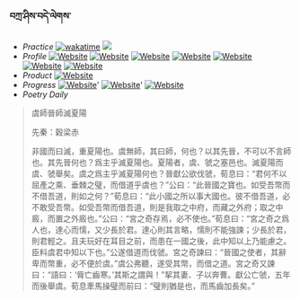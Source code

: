 ### བཀྲ་ཤིས་བདེ་ལེགས་ 
- _Practice_	[![wakatime](https://wakatime.com/badge/user/5043ee4a-e361-4607-9d47-d557f2005d05.svg)](https://wakatime.com/dashboard)	<a href="https://wakatime.com/@5043ee4a-e361-4607-9d47-d557f2005d05"><img src="https://wakatime.com/share/@IvanAXu/06501b1d-f434-4f2a-9524-dc2196223971.png" /></a> 
- _Profile_	[![Website](https://img.shields.io/website?label=&up_color=orange&up_message=Tianchi&url=https%3A%2F%2Fshields.io)](https://tianchi.aliyun.com/home/science/scienceDetail?userId=1095279182618)	[![Website](https://img.shields.io/website?label=&up_color=violet&up_message=AIstudio&url=https%3A%2F%2Fshields.io)](https://aistudio.baidu.com/aistudio/personalcenter/thirdview/979775)	[![Website](https://img.shields.io/website?label=&up_color=blue&up_message=Kaggle&url=https%3A%2F%2Fshields.io)](https://www.kaggle.com/ivanxu/)	[![Website](https://img.shields.io/website?label=&up_color=gay&up_message=Yuque&url=https%3A%2F%2Fshields.io)](https://www.yuque.com/ivanaxu)	[![Website](https://img.shields.io/website?label=&up_color=brown&up_message=Leetcode&url=https%3A%2F%2Fshields.io)](https://leetcode.cn/u/ivanaxu)	[![Website](https://img.shields.io/website?label=&up_color=red&up_message=Gitee&url=https%3A%2F%2Fshields.io)](https://gitee.com/IvanaXu)	[![Website](https://img.shields.io/website?label=&up_color=yellow&up_message=Monkeytype&url=https%3A%2F%2Fshields.io)](https://monkeytype.com/profile/IvanaXu) 
- _Product_	[![Website](https://img.shields.io/website?label=alpha&up_color=blue&up_message=EDA&url=https%3A%2F%2Fshields.io)](http://eda.tangjt.cn/) 
- _Progress_	[![Website](https://img.shields.io/website?label=&up_color=black&up_message=APTOS2021&url=https%3A%2F%2Fshields.io)](https://github.com/IvanaXu/APTOS2021/)'	[![Website](https://img.shields.io/website?label=&up_color=black&up_message=EDA&url=https%3A%2F%2Fshields.io)](https://github.com/IvanaXu/EDA/)'	[![Website](https://img.shields.io/website?label=&up_color=black&up_message=AICAS2024&url=https%3A%2F%2Fshields.io)](https://github.com/IvanaXu/AICAS2024/) 
- _Poetry Daily_ 


> 虞師晉師滅夏陽
> 
> 先秦：穀梁赤 
> 
> 非國而曰滅，重夏陽也。虞無師，其曰師，何也？以其先晉，不可以不言師也。其先晉何也？爲主乎滅夏陽也。夏陽者，虞、虢之塞邑也。滅夏陽而虞、虢舉矣。虞之爲主乎滅夏陽何也？晉獻公欲伐虢，荀息曰：“君何不以屈產之乘、垂棘之璧，而借道乎虞也？”公曰：“此晉國之寶也。如受吾幣而不借吾道，則如之何？”荀息曰：“此小國之所以事大國也。彼不借吾道，必不敢受吾幣。如受吾幣而借吾道，則是我取之中府，而藏之外府；取之中廄，而置之外廄也。”公曰：“宮之奇存焉，必不使也。”荀息曰：“宮之奇之爲人也，達心而懦，又少長於君。達心則其言略，懦則不能強諫；少長於君，則君輕之。且夫玩好在耳目之前，而患在一國之後，此中知以上乃能慮之。臣料虞君中知以下也。”公遂借道而伐虢。宮之奇諫曰：“晉國之使者，其辭卑而幣重，必不便於虞。”虞公弗聽，遂受其幣，而借之道。宮之奇又諫曰：“語曰：‘脣亡齒寒。’其斯之謂與！”挈其妻、子以奔曹。獻公亡虢，五年而後舉虞。荀息牽馬操璧而前曰：“璧則猶是也，而馬齒加長矣。”
>
